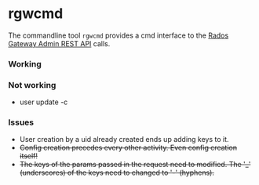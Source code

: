 # rgwcmd

The commandline tool `rgwcmd` provides a cmd interface to the [Rados Gateway Admin REST API](http://docs.ceph.com/docs/master/radosgw/adminops/#add-a-user-capability) calls.


### Working

### Not working

- user update -c

### Issues

- User creation by a uid already created ends up adding keys to it.
- ~~Config creation precedes every other activity. Even config creation itself!~~
- ~~The keys of the params passed in the request need to modified. The '_' (underscores) of the keys need to changed to '-' (hyphens).~~

